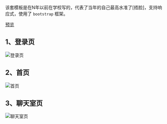 
该套模板是在N年以前在学校写的，代表了当年的自己最高水准了[捂脸]，支持响应式，使用了 `bootstrap` 框架。

[预览](https://zfowed.github.io/charooms-html/index.html)

## 1、登录页

![登录页](https://github.com/zfowed/charooms-html/raw/master/screenshots/login.jpg)

## 2、首页

![首页](https://github.com/zfowed/charooms-html/raw/master/screenshots/index.jpg)

## 3、聊天室页

![聊天室页](https://github.com/zfowed/charooms-html/raw/master/screenshots/room.jpg)
